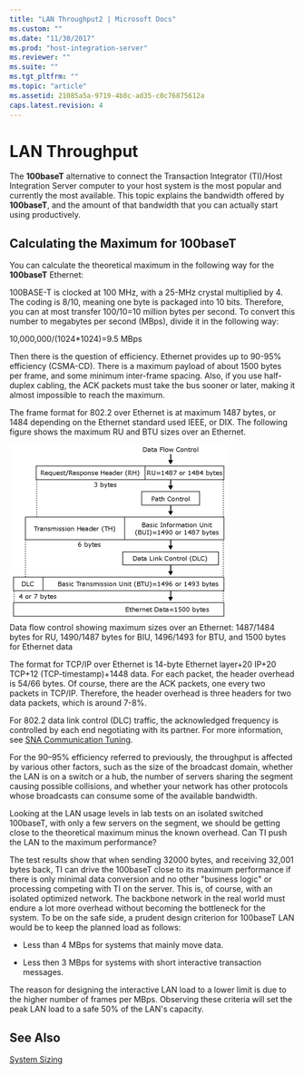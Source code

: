 ```yaml
---
title: "LAN Throughput2 | Microsoft Docs"
ms.custom: ""
ms.date: "11/30/2017"
ms.prod: "host-integration-server"
ms.reviewer: ""
ms.suite: ""
ms.tgt_pltfrm: ""
ms.topic: "article"
ms.assetid: 21085a5a-9719-4b8c-ad35-c0c76875612a
caps.latest.revision: 4
---
```

# LAN Throughput
The **100baseT** alternative to connect the Transaction Integrator (TI)/Host Integration Server computer to your host system is the most popular and currently the most available. This topic explains the bandwidth offered by **100baseT**, and the amount of that bandwidth that you can actually start using productively.  
  
## Calculating the Maximum for 100baseT  
 You can calculate the theoretical maximum in the following way for the **100baseT** Ethernet:  
  
 100BASE-T is clocked at 100 MHz, with a 25-MHz crystal multiplied by 4. The coding is 8/10, meaning one byte is packaged into 10 bits. Therefore, you can at most transfer 100/10=10 million bytes per second. To convert this number to megabytes per second (MBps), divide it in the following way:  
  
 10,000,000/(1024*1024)=9.5 MBps  
  
 Then there is the question of efficiency. Ethernet provides up to 90-95% efficiency (CSMA-CD). There is a maximum payload of about 1500 bytes per frame, and some minimum inter-frame spacing. Also, if you use half-duplex cabling, the ACK packets must take the bus sooner or later, making it almost impossible to reach the maximum.  
  
 The frame format for 802.2 over Ethernet is at maximum 1487 bytes, or 1484 depending on the Ethernet standard used IEEE, or DIX. The following figure shows the maximum RU and BTU sizes over an Ethernet.  
  
 ![](../core/media/his-ti27.gif "his_ti27")  
Data flow control showing maximum sizes over an Ethernet: 1487/1484 bytes for RU, 1490/1487 bytes for BIU, 1496/1493 for BTU, and 1500 bytes for Ethernet data  
  
 The format for TCP/IP over Ethernet is 14-byte Ethernet layer+20 IP+20 TCP+12 (TCP-timestamp)+1448 data. For each packet, the header overhead is 54/66 bytes. Of course, there are the ACK packets, one every two packets in TCP/IP. Therefore, the header overhead is three headers for two data packets, which is around 7-8%.  
  
 For 802.2 data link control (DLC) traffic, the acknowledged frequency is controlled by each end negotiating with its partner. For more information, see [SNA Communication Tuning](../HIS2010/sna-communication-tuning1.md).  
  
 For the 90–95% efficiency referred to previously, the throughput is affected by various other factors, such as the size of the broadcast domain, whether the LAN is on a switch or a hub, the number of servers sharing the segment causing possible collisions, and whether your network has other protocols whose broadcasts can consume some of the available bandwidth.  
  
 Looking at the LAN usage levels in lab tests on an isolated switched 100baseT, with only a few servers on the segment, we should be getting close to the theoretical maximum minus the known overhead. Can TI push the LAN to the maximum performance?  
  
 The test results show that when sending 32000 bytes, and receiving 32,001 bytes back, TI can drive the 100baseT close to its maximum performance if there is only minimal data conversion and no other "business logic" or processing competing with TI on the server. This is, of course, with an isolated optimized network. The backbone network in the real world must endure a lot more overhead without becoming the bottleneck for the system. To be on the safe side, a prudent design criterion for 100baseT LAN would be to keep the planned load as follows:  
  
-   Less than 4 MBps for systems that mainly move data.  
  
-   Less then 3 MBps for systems with short interactive transaction messages.  
  
 The reason for designing the interactive LAN load to a lower limit is due to the higher number of frames per MBps. Observing these criteria will set the peak LAN load to a safe 50% of the LAN's capacity.  
  
## See Also  
 [System Sizing](../HIS2010/system-sizing2.md)